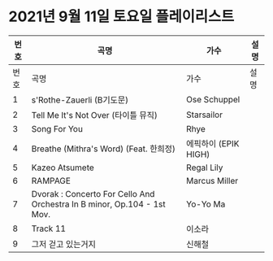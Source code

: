 # 2021년 9월 11일 토요일 플레이리스트

| 번호 | 곡명 | 가수 | 설명 |
|------|------|------|------|
| 번호 | 곡명 | 가수 | 설명 |
| 1 | s'Rothe-Zauerli (B기도문) | Ose Schuppel |  |
| 2 | Tell Me It's Not Over (타이틀 뮤직) | Starsailor |  |
| 3 | Song For You | Rhye |  |
| 4 | Breathe (Mithra's Word) (Feat. 한희정) | 에픽하이 (EPIK HIGH) |  |
| 5 | Kazeo Atsumete | Regal Lily |  |
| 6 | RAMPAGE | Marcus Miller |  |
| 7 | Dvorak : Concerto For Cello And Orchestra In B minor, Op.104 - 1st Mov. | Yo-Yo Ma |  |
| 8 | Track 11 | 이소라 |  |
| 9 | 그저 걷고 있는거지 | 신해철 |  |
